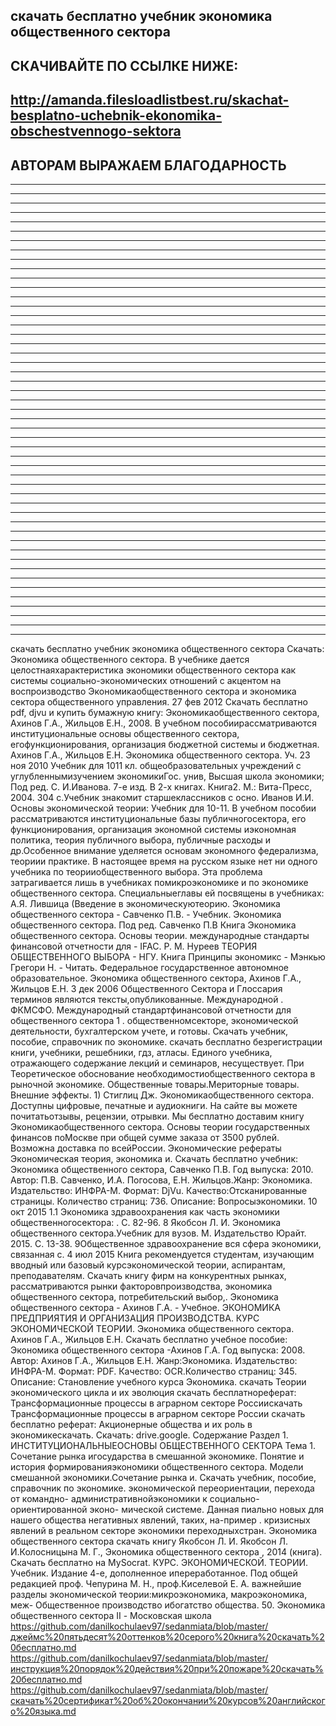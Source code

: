 скачать бесплатно учебник экономика общественного сектора
--------------------------------------------------
СКАЧИВАЙТЕ ПО ССЫЛКЕ НИЖЕ:
--------------------------------------------------
http://amanda.filesloadlistbest.ru/skachat-besplatno-uchebnik-ekonomika-obschestvennogo-sektora
--------------------------------------------------
АВТОРАМ ВЫРАЖАЕМ БЛАГОДАРНОСТЬ
--------------------------------------------------
--------------------------------------------------
--------------------------------------------------
--------------------------------------------------
--------------------------------------------------
--------------------------------------------------
--------------------------------------------------
--------------------------------------------------
--------------------------------------------------
--------------------------------------------------
--------------------------------------------------
--------------------------------------------------
--------------------------------------------------
--------------------------------------------------
--------------------------------------------------
--------------------------------------------------
--------------------------------------------------
--------------------------------------------------
--------------------------------------------------
--------------------------------------------------
--------------------------------------------------
--------------------------------------------------
--------------------------------------------------
--------------------------------------------------
--------------------------------------------------
--------------------------------------------------
--------------------------------------------------
--------------------------------------------------
--------------------------------------------------
--------------------------------------------------
--------------------------------------------------
--------------------------------------------------
--------------------------------------------------
--------------------------------------------------
--------------------------------------------------
--------------------------------------------------
--------------------------------------------------
--------------------------------------------------
--------------------------------------------------
--------------------------------------------------
--------------------------------------------------
--------------------------------------------------
--------------------------------------------------
--------------------------------------------------
--------------------------------------------------
--------------------------------------------------
--------------------------------------------------
--------------------------------------------------
--------------------------------------------------
--------------------------------------------------
скачать бесплатно учебник экономика общественного сектора Скачать: Экономика общественного сектора.  В учебнике дается целостнаяхарактеристика экономики общественного сектора как системы социально-экономических отношений с акцентом на воспроизводство  Экономикаобщественного сектора и экономика сектора общественного управления. 27 фев 2012  Скачать бесплатно pdf, djvu и купить бумажную книгу: Экономикаобщественного сектора, Ахинов Г.А., Жильцов Е.Н., 2008. В учебном пособиирассматриваются институциональные основы общественного сектора, егофункционирования, организация бюджетной системы и бюджетная. Ахинов Г.А., Жильцов Е.Н. Экономика общественного сектора. Уч. 23 ноя 2010  Учебник для 1011 кл. общеобразовательных учреждений с углубленнымизучением экономикиГос. унив,  Высшая школа экономики; Под ред. С. И.Иванова.  7-е изд.  В 2-х книгах. Книга2.  М.: Вита-Пресс, 2004.  304 c.Учебник знакомит старшеклассников с осно. Иванов И.И. Основы экономической теории: Учебник для 10-11. В учебном пособии рассматриваются институциональные базы публичногосектора, его функционирования, организация экономной системы иэкономная политика, теория публичного выбора, публичные расходы и др.Особенное внимание уделяется основам экономного федерализма, теориии практике. В настоящее время на русском языке нет ни одного учебника по теорииобщественного выбора. Эта проблема затрагивается лишь в учебниках помикроэкономике и по экономике общественного сектора. Специальныеглавы ей посвящены в учебниках: А.Я. Лившица (Введение в экономическуютеорию. Экономика общественного сектора - Савченко П.В. - Учебник. Экономика общественного сектора. Под ред. Савченко П.В
Книга Экономика общественного сектора. Основы теории. международные стандарты финансовой отчетности для  - IFAC. Р. М. Нуреев ТЕОРИЯ ОБЩЕСТВЕННОГО ВЫБОРА - НГУ. Книга Принципы экономикс - Мэнкью Грегори Н. - Читать. Федеральное государственное автономное образовательное. Экономика общественного сектора, Ахинов Г.А., Жильцов Е.Н. 3 дек 2006  Общественного Сектора и Глоссария терминов являются тексты,опубликованные. Международной . ФКМСФО. Международный стандартфинансовой отчетности для общественного сектора 1  . общественномсекторе, экономической деятельности, бухгалтерском учете, и готовы. Скачать учебник, пособие, справочник по экономике. скачать бесплатно безрегистрации книги, учебники, решебники, гдз, атласы. Единого учебника, отражающего содержание лекций и семинаров, несуществует. При  Теоретическое обоснование необходимостиобщественного сектора в рыночной экономике. Общественные товары.Мериторные товары. Внешние эффекты.  1) Стиглиц Дж. Экономикаобщественного сектора.
Доступны цифровые, печатные и аудиокниги. На сайте вы можете почитатьотзывы, рецензии, отрывки. Мы бесплатно доставим книгу Экономикаобщественного сектора. Основы теории государственных финансов поМоскве при общей сумме заказа от 3500 рублей. Возможна доставка по всейРоссии. Экономические рефераты Экономическая теория, экономика и. Скачать бесплатно учебник: Экономика общественного сектора, Савченко П.В. Год выпуска: 2010. Автор: П.В. Савченко, И.А. Погосова, Е.Н. Жильцов.Жанр: Экономика. Издательство: ИНФРА-М. Формат: DjVu. Качество:Отсканированные страницы. Количество страниц: 736. Описание: Вопросыэкономики. 10 окт 2015  1.1 Экономика здравоохранения как часть экономики общественногосектора: . С. 82-96. 8 Якобсон Л. И. Экономика общественного сектора.Учебник для вузов.  М. Издательство Юрайт.  2015. С. 13-38. 9Общественное здравоохранение  вся сфера экономики, связанная с. 4 июл 2015  Книга рекомендуется студентам, изучающим вводный или базовый курсэкономической теории, аспирантам, преподавателям.  Скачать книгу фирм на конкурентных рынках, рассматриваются рынки факторовпроизводства, экономика общественного сектора, потребительский выбор,. Экономика общественного сектора - Ахинов Г.А. - Учебное. ЭКОНОМИКА ПРЕДПРИЯТИЯ И ОРГАНИЗАЦИЯ ПРОИЗВОДСТВА. КУРС ЭКОНОМИЧЕСКОЙ ТЕОРИИ. Экономика общественного сектора. Ахинов Г.А., Жильцов Е.Н.
Скачать бесплатно учебное пособие: Экономика общественного сектора -Ахинов Г.А. Год выпуска: 2008. Автор: Ахинов Г.А., Жильцов Е.Н. Жанр:Экономика. Издательство: ИНФРА-М. Формат: PDF. Качество: OCR.Количество страниц: 345. Описание: Становление учебного курса Экономика. скачать  Теории экономического цикла и их эволюция  скачать бесплатнореферат: Трансформационные процессы в аграрном секторе Россиискачать  Трансформационные процессы в аграрном секторе России скачать бесплатно реферат: Акционерные общества и их роль в экономикескачать. Скачать: drive.google. Содержание Раздел 1. ИНСТИТУЦИОНАЛЬНЫЕОСНОВЫ ОБЩЕСТВЕННОГО СЕКТОРА Тема 1. Сочетание рынка игосударства в смешанной экономике. Понятие и история формированияэкономики общественного сектора. Модели смешанной экономики.Сочетание рынка и. Скачать учебник, пособие, справочник по экономике. экономической переориентации, перехода от командно- административнойэкономики к социально-ориентированной эконо- мической системе. Данная пиально новых для нашего общества негативных явлений, таких, на-пример . кризисных явлений в реальном секторе экономики переходныхстран. Экономика общественного сектора скачать книгу Якобсон Л. И. Якобсон Л. И.Колосницына М. Г., Экономика общественного сектора , 2014 (книга). Скачать бесплатно на MySocrat. КУРС. ЭКОНОМИЧЕСКОЙ. ТЕОРИИ. Учебник. Издание 4-е, дополненное ипереработанное. Под общей редакцией проф. Чепурина М. Н., проф.Киселевой Е. А.  важнейшие разделы экономической теории:микроэкономика, макроэкономика, меж-  Общественное производство ибогатство общества. 50. Экономика общественного сектора II - Московская школа
https://github.com/danilkochulaev97/sedanmiata/blob/master/джеймс%20пятьдесят%20оттенков%20серого%20книга%20скачать%20бесплатно.md
https://github.com/danilkochulaev97/sedanmiata/blob/master/инструкция%20порядок%20действия%20при%20пожаре%20скачать%20бесплатно.md
https://github.com/danilkochulaev97/sedanmiata/blob/master/скачать%20сертификат%20об%20окончании%20курсов%20английского%20языка.md
